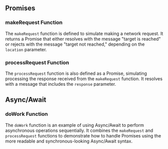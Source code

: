 ## Promises

### makeRequest Function

The `makeRequest` function is defined to simulate making a network request. It returns a Promise that either resolves with the message "target is reached" or rejects with the message "target not reached," depending on the `location` parameter.

### processRequest Function

The `processRequest` function is also defined as a Promise, simulating processing the response received from the `makeRequest` function. It resolves with a message that includes the `response` parameter.

## Async/Await

### doWork Function

The `doWork` function is an example of using Async/Await to perform asynchronous operations sequentially. It combines the `makeRequest` and `processRequest` functions to demonstrate how to handle Promises using the more readable and synchronous-looking Async/Await syntax.
